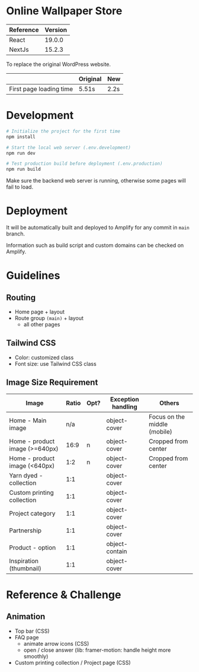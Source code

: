 # Online Wallpaper Store

| Reference | Version |
|-----------|---------|
| React     | 19.0.0  |
| NextJs    | 15.2.3  |

To replace the original WordPress website.

|                         | Original | New   |
|-------------------------|----------|-------|
| First page loading time | 5.51s    | 2.2s  |

# Development

```sh
# Initialize the project for the first time
npm install

# Start the local web server (.env.development)
npm run dev

# Test production build before deployment (.env.production)
npm run build
```

Make sure the backend web server is running, otherwise some pages will fail to load.

# Deployment

It will be automatically built and deployed to Amplify for any commit in `main` branch.

Information such as build script and custom domains can be checked on Amplify.

# Guidelines

## Routing

- Home page + layout
- Route group `(main)` + layout
  - all other pages

## Tailwind CSS

- Color: customized class
- Font size: use Tailwind CSS class

## Image Size Requirement

| Image                          | Ratio | Opt? | Exception handling | Others                       |
|--------------------------------|-------|------|--------------------|------------------------------|
| Home - Main image              | n/a   |      | object-cover       | Focus on the middle (mobile) |
| Home - product image (>=640px) | 16:9  | n    | object-cover       | Cropped from center          |
| Home - product image (<640px)  | 1:2   | n    | object-cover       | Cropped from center          |
| Yarn dyed - collection         | 1:1   |      | object-cover       |
| Custom printing collection     | 1:1   |      | object-cover       |
| Project category               | 1:1   |      | object-cover       |
| Partnership                    | 1:1   |      | object-cover       |
| Product - option               | 1:1   |      | object-contain     |
| Inspiration (thumbnail)        | 1:1   |      | object-cover       |

# Reference & Challenge

## Animation

- Top bar (CSS)
- FAQ page
  - animate arrow icons (CSS)
  - open / close answer (lib: framer-motion: handle height more smoothly)
- Custom printing collection / Project page (CSS)